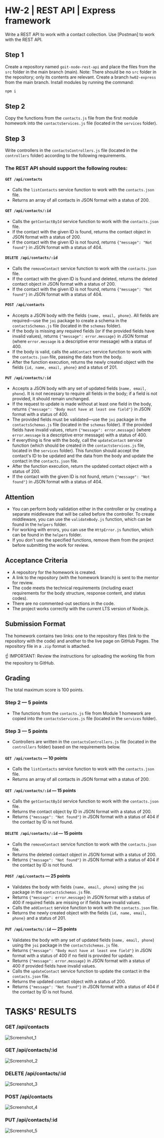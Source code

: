 # HW-2 | REST API | Express framework

Write a REST API to work with a contact collection. Use [Postman] to work with the REST API.

## Step 1

Create a repository named `goit-node-rest-api` and place the files from the `src` folder in the main branch (main). Note: There should be no `src` folder in the repository; only its contents are relevant.
Create a branch `hw02-express` from the main branch.
Install modules by running the command:

```bash
npm i
```

## Step 2

Copy the functions from the `contacts.js` file from the first module homework into the `contactsServices.js` file (located in the `services` folder).

## Step 3

Write controllers in the `contactsControllers.js` file (located in the `controllers` folder) according to the following requirements.

### The REST API should support the following routes:

#### `GET /api/contacts`

- Calls the `listContacts` service function to work with the `contacts.json` file.
- Returns an array of all contacts in JSON format with a status of 200.

#### `GET /api/contacts/:id`

- Calls the `getContactById` service function to work with the `contacts.json` file.
- If the contact with the given ID is found, returns the contact object in JSON format with a status of 200.
- If the contact with the given ID is not found, returns `{"message": "Not found"}` in JSON format with a status of 404.

#### `DELETE /api/contacts/:id`

- Calls the `removeContact` service function to work with the `contacts.json` file.
- If the contact with the given ID is found and deleted, returns the deleted contact object in JSON format with a status of 200.
- If the contact with the given ID is not found, returns `{"message": "Not found"}` in JSON format with a status of 404.

#### `POST /api/contacts`

- Accepts a JSON body with the fields `{name, email, phone}`. All fields are required—use the `joi` package to create a schema in the `contactsSchemas.js` file (located in the `schemas` folder).
- If the body is missing any required fields (or if the provided fields have invalid values), returns `{"message": error.message}` in JSON format (where `error.message` is a descriptive error message) with a status of 400.
- If the body is valid, calls the `addContact` service function to work with the `contacts.json` file, passing the data from the body.
- After the function execution, returns the newly created object with the fields `{id, name, email, phone}` and a status of 201.

#### `PUT /api/contacts/:id`

- Accepts a JSON body with any set of updated fields (`name, email, phone`). It is not necessary to require all fields in the body; if a field is not provided, it should remain unchanged.
- If the request to update is made without at least one field in the body, returns `{"message": "Body must have at least one field"}` in JSON format with a status of 400.
- The provided fields must be validated—use the `joi` package in the `contactsSchemas.js` file (located in the `schemas` folder). If the provided fields have invalid values, return `{"message": error.message}` (where `error.message` is a descriptive error message) with a status of 400.
- If everything is fine with the body, call the `updateContact` service function (which should be created in the `contactsServices.js` file, located in the `services` folder). This function should accept the contact's ID to be updated and the data from the body and update the contact in the `contacts.json` file.
- After the function execution, return the updated contact object with a status of 200.
- If the contact with the given ID is not found, return `{"message": "Not found"}` in JSON format with a status of 404.

## Attention

- You can perform body validation either in the controller or by creating a separate middleware that will be called before the controller. To create middleware, you can use the `validateBody.js` function, which can be found in the `helpers` folder.
- For working with errors, you can use the `HttpError.js` function, which can be found in the `helpers` folder.
- If you don't use the specified functions, remove them from the project before submitting the work for review.

## Acceptance Criteria

- A repository for the homework is created.
- A link to the repository (with the homework branch) is sent to the mentor for review.
- The code meets the technical requirements (including exact requirements for the body structure, response content, and status codes).
- There are no commented-out sections in the code.
- The project works correctly with the current LTS version of Node.js.

## Submission Format

The homework contains two links: one to the repository files (link to the repository with the code) and another to the live page on GitHub Pages.
The repository file in a `.zip` format is attached.

☝ IMPORTANT: Review the instructions for uploading the working file from the repository to GitHub.

## Grading

The total maximum score is 100 points.

### Step 2 — 5 points

- The functions from the `contacts.js` file from Module 1 homework are copied into the `contactsServices.js` file (located in the `services` folder).

### Step 3 — 5 points

- Controllers are written in the `contactsControllers.js` file (located in the `controllers` folder) based on the requirements below.

#### `GET /api/contacts` — 10 points

- Calls the `listContacts` service function to work with the `contacts.json` file.
- Returns an array of all contacts in JSON format with a status of 200.

#### `GET /api/contacts/:id` — 15 points

- Calls the `getContactById` service function to work with the `contacts.json` file.
- Returns the contact object by ID in JSON format with a status of 200.
- Returns `{"message": "Not found"}` in JSON format with a status of 404 if the contact by ID is not found.

#### `DELETE /api/contacts/:id` — 15 points

- Calls the `removeContact` service function to work with the `contacts.json` file.
- Returns the deleted contact object in JSON format with a status of 200.
- Returns `{"message": "Not found"}` in JSON format with a status of 404 if the contact by ID is not found.

#### `POST /api/contacts` — 25 points

- Validates the body with fields `{name, email, phone}` using the `joi` package in the `contactsSchemas.js` file.
- Returns `{"message": error.message}` in JSON format with a status of 400 if required fields are missing or if fields have invalid values.
- Calls the `addContact` service function to work with the `contacts.json` file.
- Returns the newly created object with the fields `{id, name, email, phone}` and a status of 201.

#### `PUT /api/contacts/:id` — 25 points

- Validates the body with any set of updated fields (`name, email, phone`) using the `joi` package in the `contactsSchemas.js` file.
- Returns `{"message": "Body must have at least one field"}` in JSON format with a status of 400 if no field is provided for update.
- Returns `{"message": error.message}` in JSON format with a status of 400 if provided fields have invalid values.
- Calls the `updateContact` service function to update the contact in the `contacts.json` file.
- Returns the updated contact object with a status of 200.
- Returns `{"message": "Not found"}` in JSON format with a status of 404 if the contact by ID is not found.

# TASKS' RESULTS

### GET /api/contacts

![Screenshot_1](/assets/Screenshot_1.jpg)

### GET /api/contacts/:id

![Screenshot_2](/assets/Screenshot_2.jpg)

### DELETE /api/contacts/:id

![Screenshot_3](/assets/Screenshot_3.jpg)

### POST /api/contacts

![Screenshot_4](/assets/Screenshot_4.jpg)

### PUT /api/contacts/:id

![Screenshot_5](/assets/Screenshot_5.jpg)

